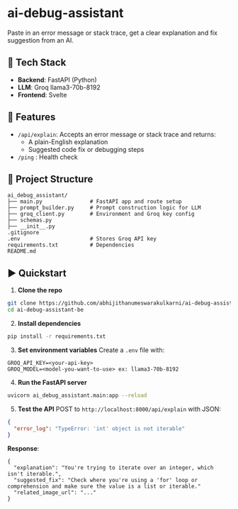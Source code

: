 # ai-debug-assistant

Paste in an error message or stack trace, get a clear explanation and fix suggestion from an AI.

## 🔧 Tech Stack
- **Backend**: FastAPI (Python)
- **LLM**: Groq llama3-70b-8192
- **Frontend**: Svelte

## 🚀 Features
- `/api/explain`: Accepts an error message or stack trace and returns:
  - A plain-English explanation
  - Suggested code fix or debugging steps
- `/ping` : Health check

## 📂 Project Structure
```
ai_debug_assistant/
├── main.py               # FastAPI app and route setup
├── prompt_builder.py     # Prompt construction logic for LLM
├── groq_client.py        # Environment and Groq key config
├── schemas.py
├── __init__.py
.gitignore
.env                      # Stores Groq API key
requirements.txt          # Dependencies
README.md
```

## ▶️ Quickstart
1. **Clone the repo**
```bash
git clone https://github.com/abhijithanumeswarakulkarni/ai-debug-assistant-be.git
cd ai-debug-assistant-be
```

2. **Install dependencies**
```bash
pip install -r requirements.txt
```

3. **Set environment variables**
Create a `.env` file with:
```
GROQ_API_KEY=<your-api-key>
GROQ_MODEL=<model-you-want-to-use> ex: llama3-70b-8192
```

4. **Run the FastAPI server**
```bash
uvicorn ai_debug_assistant.main:app --reload
```

5. **Test the API**
POST to `http://localhost:8000/api/explain` with JSON:
```json
{
  "error_log": "TypeError: 'int' object is not iterable"
}
```
**Response**:
```
{
  "explanation": "You're trying to iterate over an integer, which isn't iterable.",
  "suggested_fix": "Check where you're using a 'for' loop or comprehension and make sure the value is a list or iterable."
  "related_image_url": "..."
}
```
